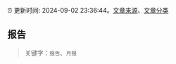 :alarm_clock: 更新时间: 2024-09-02 23:36:44。[文章来源](/README.md)、[文章分类](/TAGS.md)

## 报告


> 关键字：`报告`、`月报`



